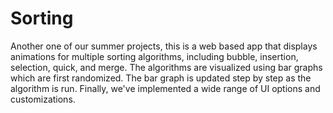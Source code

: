 # Sorting
Another one of our summer projects, this is a web based app that displays animations for multiple sorting algorithms, including bubble, insertion, selection, quick, and merge. The algorithms are visualized using bar graphs which are first randomized. The bar graph is updated step by step as the algorithm is run. Finally, we've implemented a wide range of UI options and customizations.
